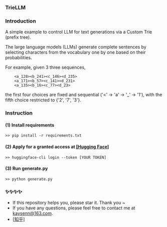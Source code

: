 ﻿### TrieLLM 


### Introduction
A simple example to control LLM for text generations via a Custom Trie (prefix tree).

The large language models (LLMs) generate complete sentences by selecting characters from the vocabulary one by one based on their probabilities.

For example, given 3 three sequences,

        <a_128><b_241><c_146><d_235>
        <a_171><b_57><c_141><d_231>
        <a_135><b_16><c_77><d_23>


the first four choices are fixed and sequential ('<' → 'a' → '_' → '1'), with the fifth choice restricted to {'2', '7', '3'}.

### Instruction

#### (1) Install requirements 

    >> pip install -r requirements.txt


#### (2) Apply for a granted access at [[Hugging Face]](https://huggingface.co/meta-llama/Llama-3.2-1B)

    >> huggingface-cli login --token [YOUR TOKEN]

#### (3) Run generate.py

    >> python generate.py



### ✨✨✨✨ 
- If this repository helps you, please star it. Thank you ~
- If you have any questions, please feel free to contact me at kaysenn@163.com.
- [[知乎]](https://zhuanlan.zhihu.com/p/1604769906)

